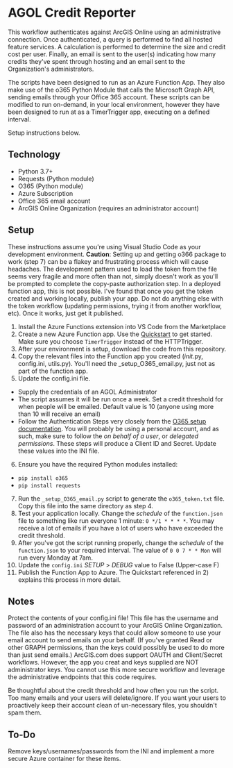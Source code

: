# AGOL Credit Reporter

This workflow authenticates against ArcGIS Online using an administrative connection. Once authenticated, a query is performed to find all hosted feature services. A calculation is performed to determine the size and credit cost per user. Finally, an email is sent to the user(s) indicating how many credits they've spent through hosting and an email sent to the Organization's administrators.

The scripts have been designed to run as an Azure Function App. They also make use of the o365 Python Module that calls the Microsoft Graph API, sending emails through your Office 365 account. These scripts can be modified to run on-demand, in your local environment, however they have been designed to run at as a TimerTrigger app, executing on a defined interval.

Setup instructions below.

## Technology

- Python 3.7+
- Requests (Python module)
- O365 (Python module)
- Azure Subscription
- Office 365 email account
- ArcGIS Online Organization (requires an administrator account)

## Setup

These instructions assume you're using Visual Studio Code as your development environment. __Caution__: Setting up and getting o366 package to work (step 7) can be a flakey and frustrating process which will cause headaches. The development pattern used to load the token from the file seems very fragile and more often than not, simply doesn't work as you'll be prompted to complete the copy-paste authorization step. In a deployed function app, this is not possible. I've found that once you get the token created and working locally, publish your app. Do not do anything else with the token workflow (updating permissions, trying it from another workflow, etc). Once it works, just get it published.

1. Install the Azure Functions extension into VS Code from the Marketplace
2. Create a new Azure Function app. Use the [Quickstart](https://docs.microsoft.com/en-us/azure/azure-functions/functions-create-first-function-vs-code?pivots=programming-language-python) to get started. Make sure you choose `TimerTrigger` instead of the HTTPTrigger.
3. After your environment is setup, download the code from this repository.
4. Copy the relevant files into the Function app you created (_init_.py, config.ini, utils.py). You'll need the _setup_O365_email.py, just not as part of the function app.
5. Update the config.ini file. 
  * Supply the credentials of an AGOL Administrator
  * The script assumes it will be run once a week. Set a credit threshold for when people will be emailed. Default value is 10 (anyone using more than 10 will receive an email)
  * Follow the Authentication Steps very closely from the [O365 setup documentation](https://pypi.org/project/O365/). You will probably be using a personal account, and as such, make sure to follow the _on behalf of a user_, or _delegated permissions_. These steps will produce a Client ID and Secret. Update these values into the INI file.
6. Ensure you have the required Python modules installed:
  * `pip install o365`
  * `pip install requests`
7. Run the `_setup_O365_email.py` script to generate the `o365_token.txt` file. Copy this file into the same directory as step 4.
8. Test your application locally. Change the _schedule_ of the `function.json` file to something like run everyone 1 minute: `0 */1 * * * *`. You may receive a lot of emails if you have a lot of users who have exceeded the credit threshold.
9. After you've got the script running properly, change the _schedule_ of the `function.json` to your required interval. The value of `0 0 7 * * Mon` will run every Monday at 7am.
10. Update the `config.ini` _SETUP_ > _DEBUG_ value to False (Upper-case F)
11. Publish the Function App to Azure. The Quickstart referenced in 2) explains this process in more detail.


## Notes

Protect the contents of your config.ini file! This file has the username and password of an administration account to your ArcGIS Online Organization. The file also has the necessary keys that could allow someone to use your email account to send emails on your behalf. (If you've granted Read or other GRAPH permissions, than the keys could possibly be used to do more than just send emails.) ArcGIS.com does support OAUTH and Client/Secret workflows. However, the app you creat and keys supplied are NOT administrator keys. You cannot use this more secure workflow and leverage the administrative endpoints that this code requires.

Be thoughtful about the credit threshold and how often you run the script. Too many emails and your users will delete/ignore. If you want your users to proactively keep their account clean of un-necessary files, you shouldn't spam them.

## To-Do

Remove keys/usernames/passwords from the INI and implement a more secure Azure container for these items.
